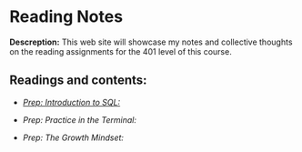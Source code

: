 # Reading Notes

**Descreption:** This web site will showcase my notes and collective thoughts on the reading assignments for the 401 level of this course.

## Readings and contents:
- [*Prep: Introduction to SQL:*](Contents/SQL.md)

- *Prep: Practice in the Terminal:*

- *Prep: The Growth Mindset:*
